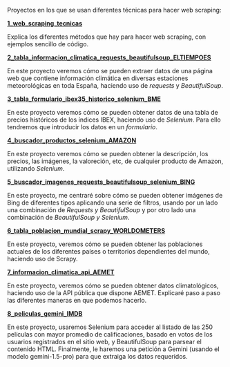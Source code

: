Proyectos en los que se usan diferentes técnicas para hacer web scraping:

[**1_web_scraping_tecnicas**](./1_web_scraping_tecnicas/)

Explica los diferentes métodos que hay para hacer web scraping, con ejemplos sencillo de código.

[**2_tabla_informacion_climatica_requests_beautifulsoup_ELTIEMPOES**](./2_tabla_informacion_climatica_requests_beautifulsoup_ELTIEMPOES/)

En este proyecto veremos cómo se pueden extraer datos de una página web que contiene información climática en diversas estaciones meteorológicas en toda España, haciendo uso de _requests_ y _BeautifulSoup_.

[**3_tabla_formulario_ibex35_historico_selenium_BME**](./3_tabla_formulario_ibex35_historico_selenium_BME/)

En este proyecto veremos cómo se pueden obtener datos de una tabla de precios históricos de los índices IBEX, haciendo uso de _Selenium_. Para ello tendremos que introducir los datos en un _formulario_.

[**4_buscador_productos_selenium_AMAZON**](./4_buscador_productos_selenium_AMAZON/)

En este proyecto veremos cómo se pueden obtener la descripción, los precios, las imágenes, la valoreción, etc, de cualquier producto de Amazon, utilizando _Selenium_.

[**5_buscador_imagenes_requests_beautifulsoup_selenium_BING**](./5_buscador_imagenes_requests_beautifulsoup_selenium_BING/)

En este proyecto, me centraré sobre cómo se pueden obtener imágenes de Bing de diferentes tipos aplicando una serie de filtros, usando por un lado una combinación de _Requests y BeautifulSoup_ y por otro lado una combinación de _BeautifulSoup y Selenium_.

[**6_tabla_poblacion_mundial_scrapy_WORLDOMETERS**](./6_tabla_poblacion_mundial_scrapy_WORLDOMETERS/)

En este proyecto, veremos cómo se pueden obtener las poblaciones actuales de los diferentes países o territorios dependientes del mundo, haciendo uso de Scrapy.

[**7_informacion_climatica_api_AEMET**](./7_informacion_climatica_api_AEMET/)

En este proyecto, veremos cómo se pueden obtener datos climatológicos, haciendo uso de la API pública que dispone AEMET. Explicaré paso a paso las diferentes maneras en que podemos hacerlo.

[**8_peliculas_gemini_IMDB**](./8_peliculas_gemini_IMDB/)

En este proyecto, usaremos Selenium para acceder al listado de las 250 películas con mayor promedio de calificaciones, basado en votos de los usuarios registrados en el sitio web, y BeautifulSoup para parsear el contenido HTML. Finalmente, le haremos una petición a Gemini (usando el modelo gemini-1.5-pro) para que extraiga los datos requeridos.
